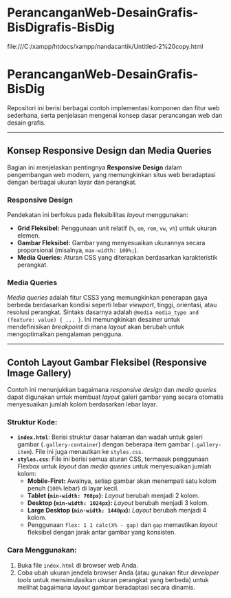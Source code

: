 # PerancanganWeb-DesainGrafis-BisDigrafis-BisDig

file:///C:/xampp/htdocs/xampp/nandacantik/Untitled-2%20copy.html

# PerancanganWeb-DesainGrafis-BisDig

Repositori ini berisi berbagai contoh implementasi komponen dan fitur web sederhana, serta penjelasan mengenai konsep dasar perancangan web dan desain grafis.

---

## Konsep Responsive Design dan Media Queries

Bagian ini menjelaskan pentingnya **Responsive Design** dalam pengembangan web modern, yang memungkinkan situs web beradaptasi dengan berbagai ukuran layar dan perangkat.

### Responsive Design
Pendekatan ini berfokus pada fleksibilitas *layout* menggunakan:
* **Grid Fleksibel:** Penggunaan unit relatif (`%`, `em`, `rem`, `vw`, `vh`) untuk ukuran elemen.
* **Gambar Fleksibel:** Gambar yang menyesuaikan ukurannya secara proporsional (misalnya, `max-width: 100%;`).
* **Media Queries:** Aturan CSS yang diterapkan berdasarkan karakteristik perangkat.

### Media Queries
*Media queries* adalah fitur CSS3 yang memungkinkan penerapan gaya berbeda berdasarkan kondisi seperti lebar *viewport*, tinggi, orientasi, atau resolusi perangkat. Sintaks dasarnya adalah `@media media_type and (feature: value) { ... }`. Ini memungkinkan desainer untuk mendefinisikan *breakpoint* di mana *layout* akan berubah untuk mengoptimalkan pengalaman pengguna.

---

## Contoh Layout Gambar Fleksibel (Responsive Image Gallery)

Contoh ini menunjukkan bagaimana *responsive design* dan *media queries* dapat digunakan untuk membuat *layout* galeri gambar yang secara otomatis menyesuaikan jumlah kolom berdasarkan lebar layar.

### Struktur Kode:
* **`index.html`**: Berisi struktur dasar halaman dan wadah untuk galeri gambar (`.gallery-container`) dengan beberapa item gambar (`.gallery-item`). File ini juga menautkan ke `styles.css`.
* **`styles.css`**: File ini berisi semua aturan CSS, termasuk penggunaan Flexbox untuk *layout* dan *media queries* untuk menyesuaikan jumlah kolom:
    * **Mobile-First:** Awalnya, setiap gambar akan menempati satu kolom penuh (`100%` lebar) di layar kecil.
    * **Tablet (`min-width: 768px`):** *Layout* berubah menjadi 2 kolom.
    * **Desktop (`min-width: 1024px`):** *Layout* berubah menjadi 3 kolom.
    * **Large Desktop (`min-width: 1440px`):** *Layout* berubah menjadi 4 kolom.
    * Penggunaan `flex: 1 1 calc(X% - gap)` dan `gap` memastikan *layout* fleksibel dengan jarak antar gambar yang konsisten.

### Cara Menggunakan:
1.  Buka file `index.html` di browser web Anda.
2.  Coba ubah ukuran jendela browser Anda (atau gunakan fitur *developer tools* untuk mensimulasikan ukuran perangkat yang berbeda) untuk melihat bagaimana *layout* gambar beradaptasi secara dinamis.
